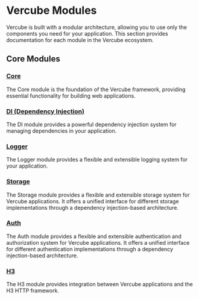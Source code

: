 # Vercube Modules

Vercube is built with a modular architecture, allowing you to use only the components you need for your application. This section provides documentation for each module in the Vercube ecosystem.

## Core Modules

### [Core](./core/index.md)

The Core module is the foundation of the Vercube framework, providing essential functionality for building web applications.

### [DI (Dependency Injection)](./di/index.md)

The DI module provides a powerful dependency injection system for managing dependencies in your application.

### [Logger](./logger/index.md)

The Logger module provides a flexible and extensible logging system for your application.

### [Storage](./storage/index.md)
The Storage module provides a flexible and extensible storage system for Vercube applications. It offers a unified interface for different storage implementations through a dependency injection-based architecture.

### [Auth](./auth//index.md)
The Auth module provides a flexible and extensible authentication and authorization system for Vercube applications. It offers a unified interface for different authentication implementations through a dependency injection-based architecture.

### [H3](./h3/index.md)
The H3 module provides integration between Vercube applications and the H3 HTTP framework. 